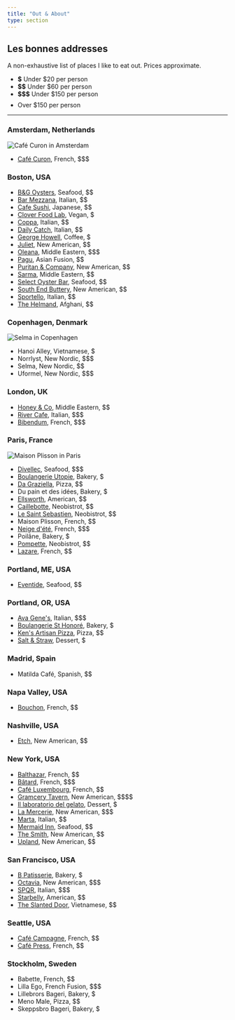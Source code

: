 ```yaml
---
title: "Out & About"
type: section
---
```


## Les bonnes addresses

A non-exhaustive list of places I like to eat out. Prices approximate.

* **$** Under $20 per person
* **$$** Under $60 per person
* **$$$** Under $150 per person
* **$$$$** Over $150 per person

---

### Amsterdam, Netherlands

![Café Curon in Amsterdam](/images/amsterdam-curon.jpg)

* [Café Curon](http://cafecaron.nl), French, $$$

### Boston, USA

* [B&G Oysters](http://bandgoysters.com), Seafood, $$
* [Bar Mezzana](http://barmezzana.com), Italian, $$
* [Cafe Sushi](https://cafesushishoten.com), Japanese, $$
* [Clover Food Lab](https://www.cloverfoodlab.com), Vegan, $
* [Coppa](https://www.coppaboston.com), Italian, $$
* [Daily Catch](https://thedailycatch.com), Italian, $$
* [George Howell](https://georgehowellcoffee.com), Coffee, $
* [Juliet](https://www.julietsomerville.com), New American, $$
* [Oleana](http://oleanarestaurant.com), Middle Eastern, $$$
* [Pagu](http://www.gopagu.com), Asian Fusion, $$
* [Puritan & Company](https://www.puritancambridge.com), New American, $$
* [Sarma](http://sarmarestaurant.com), Middle Eastern, $$
* [Select Oyster Bar](http://selectboston.com), Seafood, $$
* [South End Buttery](http://southendbuttery.com), New American, $$
* [Sportello](http://sportelloboston.com), Italian, $$
* [The Helmand](https://www.helmandrestaurant.com), Afghani, $$

### Copenhagen, Denmark

![Selma in Copenhagen](/images/copenhagen-selma.jpg)

* Hanoi Alley, Vietnamese, $
* Norrlyst, New Nordic, $$$
* Selma, New Nordic, $$
* Uformel, New Nordic, $$$

### London, UK

* [Honey & Co](https://honeyandco.co.uk), Middle Eastern, $$
* [River Cafe](http://rivercafe.co.uk), Italian, $$$
* [Bibendum](https://claudebosi.com), French, $$$

### Paris, France

![Maison Plisson in Paris](/images/paris-plisson.jpg)

* [Divellec](https://www.divellec-paris.fr), Seafood, $$$
* [Boulangerie Utopie](http://boulangerieutopie.com), Bakery, $
* [Da Graziella](https://dagraziella.fr), Pizza, $$
* Du pain et des idées, Bakery, $
* [Ellsworth](http://ellsworthparis.com), American, $$
* [Caillebotte](https://www.lapantruchoise.com/caillebotte), Neobistrot, $$
* [Le Saint Sebastien](https://www.lesaintsebastien.paris), Neobistrot, $$
* Maison Plisson, French, $$
* [Neige d'été](https://www.neigedete.fr), French, $$$
* Poilâne, Bakery, $
* [Pompette](https://pompetteparis.com), Neobistrot, $$
* [Lazare](https://lazare-paris.fr), French, $$

### Portland, ME, USA

* [Eventide](https://www.eventideoysterco.com), Seafood, $$

### Portland, OR, USA

* [Ava Gene's](https://www.avagenes.com), Italian, $$$
* [Boulangerie St Honoré](https://www.sainthonorebakery.com), Bakery, $
* [Ken's Artisan Pizza](https://kensartisan.com/pizza), Pizza, $$
* [Salt & Straw](https://saltandstraw.com), Dessert, $

### Madrid, Spain

* Matilda Café, Spanish, $$

### Napa Valley, USA

* [Bouchon](https://www.thomaskeller.com/bouchonyountville), French, $$

### Nashville, USA

* [Etch](http://etchrestaurant.com), New American, $$

### New York, USA

* [Balthazar](https://balthazarny.com), French, $$
* [Bâtard](https://www.batardtribeca.com), French, $$$
* [Café Luxembourg](https://cafeluxembourg.com), French, $$
* [Gramcery Tavern](http://gramercytavern.com), New American, \$\$\$\$
* [Il laboratorio del gelato](https://www.laboratoriodelgelato.com), Dessert, $
* [La Mercerie](https://www.lamercerieny.com/), New American, $$$
* [Marta](https://www.martamanhattan.com), Italian, $$
* [Mermaid Inn](https://www.themermaidnyc.com), Seafood, $$
* [The Smith](https://thesmithrestaurant.com), New American, $$
* [Upland](https://uplandnyc.com), New American, $$

### San Francisco, USA

* [B Patisserie](https://bpatisserie.com), Bakery, $
* [Octavia](https://www.octavia-sf.com), New American, $$$
* [SPQR](https://www.spqrsf.com), Italian, $$$
* [Starbelly](https://www.starbellysf.com), American, $$
* [The Slanted Door](https://slanteddoor.com), Vietnamese, $$

### Seattle, USA

* [Café Campagne](https://cafecampagne.com), French, $$
* [Café Press](https://cafepresseseattle.com), French, $$

### Stockholm, Sweden

* Babette, French, $$
* Lilla Ego, French Fusion, $$$
* Lillebrors Bageri, Bakery, $
* Meno Male, Pizza, $$
* Skeppsbro Bageri, Bakery, $
